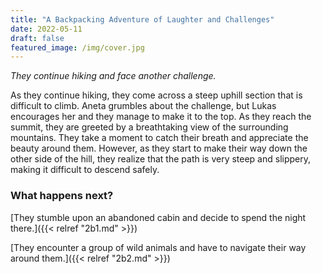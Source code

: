 ```yaml
---
title: "A Backpacking Adventure of Laughter and Challenges"
date: 2022-05-11
draft: false
featured_image: /img/cover.jpg
---
```


*They continue hiking and face another challenge.*

As they continue hiking, they come across a steep uphill section that is difficult to climb. Aneta grumbles about the challenge, but Lukas encourages her and they manage to make it to the top. As they reach the summit, they are greeted by a breathtaking view of the surrounding mountains. They take a moment to catch their breath and appreciate the beauty around them. However, as they start to make their way down the other side of the hill, they realize that the path is very steep and slippery, making it difficult to descend safely.

### What happens next?

[They stumble upon an abandoned cabin and decide to spend the night there.]({{< relref "2b1.md" >}})

[They encounter a group of wild animals and have to navigate their way around them.]({{< relref "2b2.md" >}})